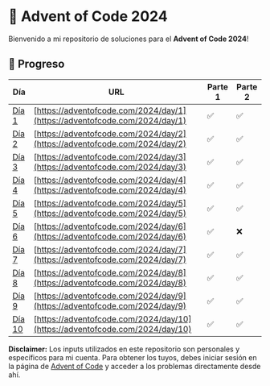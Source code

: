 # 🎄 Advent of Code 2024

Bienvenido a mi repositorio de soluciones para el **Advent of Code 2024**!

## 📅 Progreso

| Día                                                                                                 | URL                                                                          | Parte 1 | Parte 2 |
|-----------------------------------------------------------------------------------------------------|------------------------------------------------------------------------------|---------|--------|
| [Día 1](https://github.com/Franco940/advent-code-2024/blob/main/src/Soluciones/Day1Solution.java)   | [https://adventofcode.com/2024/day/1](https://adventofcode.com/2024/day/1)   | ✅       | ✅      |
| [Día 2](https://github.com/Franco940/advent-code-2024/blob/main/src/Soluciones/Day2Solution.java)   | [https://adventofcode.com/2024/day/2](https://adventofcode.com/2024/day/2)   | ✅       | ✅      |
| [Día 3](https://github.com/Franco940/advent-code-2024/blob/main/src/Soluciones/Day3Solution.java)   | [https://adventofcode.com/2024/day/3](https://adventofcode.com/2024/day/3)   | ✅       | ✅      |
| [Día 4](https://github.com/Franco940/advent-code-2024/blob/main/src/Soluciones/Day4Solution.java)   | [https://adventofcode.com/2024/day/4](https://adventofcode.com/2024/day/4)   | ✅       | ✅      |
| [Día 5](https://github.com/Franco940/advent-code-2024/blob/main/src/Soluciones/Day5Solution.java)   | [https://adventofcode.com/2024/day/5](https://adventofcode.com/2024/day/5)   | ✅       | ✅      |
| [Día 6](https://github.com/Franco940/advent-code-2024/blob/main/src/Soluciones/Day6Solution.java)   | [https://adventofcode.com/2024/day/6](https://adventofcode.com/2024/day/6)   | ✅       | ❌      |
| [Día 7](https://github.com/Franco940/advent-code-2024/blob/main/src/Soluciones/Day7Solution.java)   | [https://adventofcode.com/2024/day/7](https://adventofcode.com/2024/day/7)   | ✅       | ✅      |
| [Día 8](https://github.com/Franco940/advent-code-2024/blob/main/src/Soluciones/Day8Solution.java)   | [https://adventofcode.com/2024/day/8](https://adventofcode.com/2024/day/8)   | ✅       | ✅      |
| [Día 9](https://github.com/Franco940/advent-code-2024/blob/main/src/Soluciones/Day9Solution.java)   | [https://adventofcode.com/2024/day/9](https://adventofcode.com/2024/day/9)   | ✅       | ✅      |
| [Día 10](https://github.com/Franco940/advent-code-2024/blob/main/src/Soluciones/Day10Solution.java) | [https://adventofcode.com/2024/day/10](https://adventofcode.com/2024/day/10) | ✅       | ✅       |



**Disclaimer:** Los inputs utilizados en este repositorio son personales y específicos para mi cuenta. Para obtener los tuyos, debes iniciar sesión en la página de [Advent of Code](https://adventofcode.com) y acceder a los problemas directamente desde ahí.
